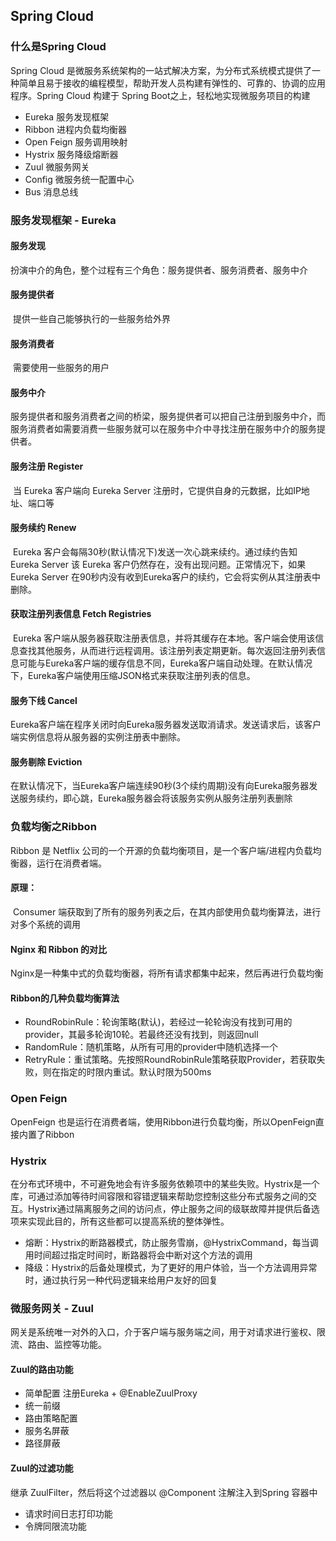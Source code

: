## Spring Cloud

### 什么是Spring Cloud

Spring Cloud 是微服务系统架构的一站式解决方案，为分布式系统模式提供了一种简单且易于接收的编程模型，帮助开发人员构建有弹性的、可靠的、协调的应用程序。Spring Cloud 构建于 Spring Boot之上，轻松地实现微服务项目的构建

+ Eureka 服务发现框架
+ Ribbon 进程内负载均衡器
+ Open Feign 服务调用映射
+ Hystrix 服务降级熔断器
+ Zuul 微服务网关
+ Config 微服务统一配置中心
+ Bus 消息总线

### 服务发现框架 - Eureka

#### 服务发现

​	扮演中介的角色，整个过程有三个角色：服务提供者、服务消费者、服务中介

#### 服务提供者

​	提供一些自己能够执行的一些服务给外界

#### 服务消费者

​	需要使用一些服务的用户

#### 服务中介

​	服务提供者和服务消费者之间的桥梁，服务提供者可以把自己注册到服务中介，而服务消费者如需要消费一些服务就可以在服务中介中寻找注册在服务中介的服务提供者。

#### 服务注册 Register

​	当 Eureka 客户端向 Eureka Server 注册时，它提供自身的元数据，比如IP地址、端口等

#### 服务续约 Renew

​	Eureka 客户会每隔30秒(默认情况下)发送一次心跳来续约。通过续约告知Eureka Server 该 Eureka 客户仍然存在，没有出现问题。正常情况下，如果Eureka Server 在90秒内没有收到Eureka客户的续约，它会将实例从其注册表中删除。

#### 获取注册列表信息 Fetch Registries

​	Eureka 客户端从服务器获取注册表信息，并将其缓存在本地。客户端会使用该信息查找其他服务，从而进行远程调用。该注册列表定期更新。每次返回注册列表信息可能与Eureka客户端的缓存信息不同，Eureka客户端自动处理。在默认情况下，Eureka客户端使用压缩JSON格式来获取注册列表的信息。

#### 服务下线 Cancel

​	Eureka客户端在程序关闭时向Eureka服务器发送取消请求。发送请求后，该客户端实例信息将从服务器的实例注册表中删除。

#### 服务剔除 Eviction

​	在默认情况下，当Eureka客户端连续90秒(3个续约周期)没有向Eureka服务器发送服务续约，即心跳，Eureka服务器会将该服务实例从服务注册列表删除

### 负载均衡之Ribbon

Ribbon 是 Netflix 公司的一个开源的负载均衡项目，是一个客户端/进程内负载均衡器，运行在消费者端。

#### 原理：

​	Consumer 端获取到了所有的服务列表之后，在其内部使用负载均衡算法，进行对多个系统的调用

#### Nginx 和 Ribbon 的对比

Nginx是一种集中式的负载均衡器，将所有请求都集中起来，然后再进行负载均衡

#### Ribbon的几种负载均衡算法

+ RoundRobinRule：轮询策略(默认)，若经过一轮轮询没有找到可用的provider，其最多轮询10轮。若最终还没有找到，则返回null
+ RandomRule：随机策略，从所有可用的provider中随机选择一个
+ RetryRule：重试策略。先按照RoundRobinRule策略获取Provider，若获取失败，则在指定的时限内重试。默认时限为500ms

### Open Feign

OpenFeign 也是运行在消费者端，使用Ribbon进行负载均衡，所以OpenFeign直接内置了Ribbon

### Hystrix

在分布式环境中，不可避免地会有许多服务依赖项中的某些失败。Hystrix是一个库，可通过添加等待时间容限和容错逻辑来帮助您控制这些分布式服务之间的交互。Hystrix通过隔离服务之间的访问点，停止服务之间的级联故障并提供后备选项来实现此目的，所有这些都可以提高系统的整体弹性。

+ 熔断：Hystrix的断路器模式，防止服务雪崩，@HystrixCommand，每当调用时间超过指定时间时，断路器将会中断对这个方法的调用
+ 降级：Hystrix的后备处理模式，为了更好的用户体验，当一个方法调用异常时，通过执行另一种代码逻辑来给用户友好的回复

### 微服务网关 - Zuul

网关是系统唯一对外的入口，介于客户端与服务端之间，用于对请求进行鉴权、限流、路由、监控等功能。

#### Zuul的路由功能

+ 简单配置 注册Eureka + @EnableZuulProxy
+ 统一前缀
+ 路由策略配置
+ 服务名屏蔽
+ 路径屏蔽

#### Zuul的过滤功能

继承 ZuulFilter，然后将这个过滤器以 @Component 注解注入到Spring 容器中

+ 请求时间日志打印功能
+ 令牌同限流功能

